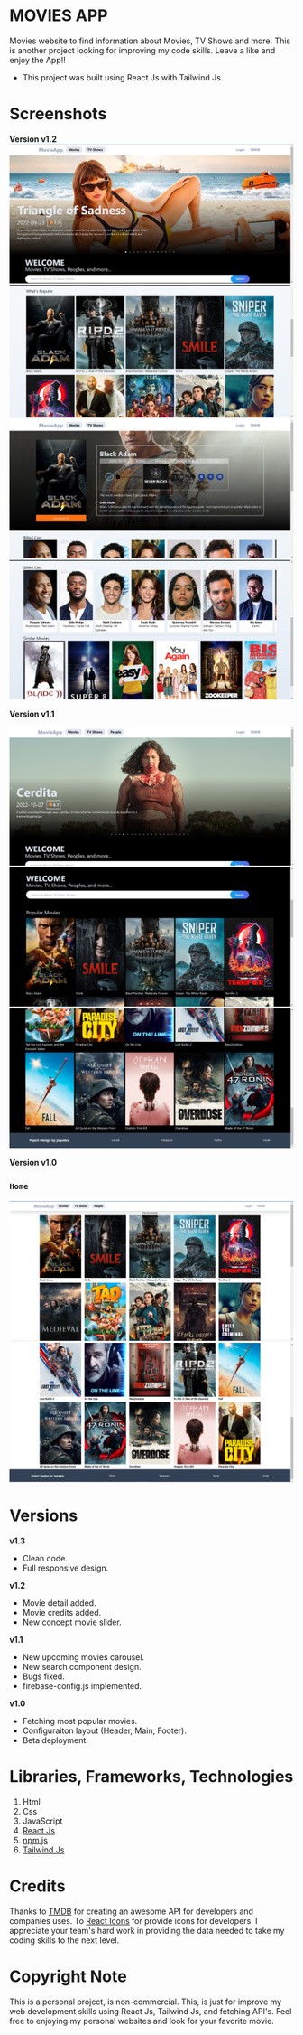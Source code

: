 # MOVIES APP

Movies website to find information about Movies, TV Shows and more. This is another project looking for improving my code skills. Leave a like and enjoy the App!!

* This project was built using React Js with Tailwind Js.

# Screenshots

**Version v1.2**
<img src="src/assets/imagesApp/v1.2_one.PNG" alt="home & header" />
<img src="src/assets/imagesApp/v1.2_second.PNG" alt="home section" />
<img src="src/assets/imagesApp/v1.2_movie_detail.PNG" alt="movie detail" />
<img src="src/assets/imagesApp/v1.2_movie_detail_section.PNG" alt="movie detail" />

**Version v1.1**

<img src="src/assets/imagesApp/v1.1_one.PNG" alt="home & header" />
<img src="src/assets/imagesApp/v1.1_second.PNG" alt="section" />
<img src="src/assets/imagesApp/v1.1_three.PNG" alt="footer" />

**Version v1.0**
### `Home`
<img src="src/assets/imagesApp/v1.0_home.PNG" alt="home & header" />
<img src="src/assets/imagesApp/v1.0_footer.PNG" alt="footer" />


# Versions

**v1.3**
* Clean code.
* Full responsive design.

**v1.2**
* Movie detail added.
* Movie credits added.
* New concept movie slider.

**v1.1**
* New upcoming movies carousel.
* New search component design.
* Bugs fixed.
* firebase-config.js implemented.

**v1.0**
* Fetching most popular movies.
* Configuraiton layout (Header, Main, Footer).
* Beta deployment.

# Libraries, Frameworks, Technologies

1. Html
2. Css
3. JavaScript
4. [React Js](https://es.reactjs.org/)
5. [npm js](https://www.npmjs.com/)
6. [Tailwind Js](https://tailwindcss.com/)


# Credits 
Thanks to [TMDB](https://www.themoviedb.org/) for creating an awesome API for developers and companies uses. To [React Icons](https://react-icons.github.io/react-icons/search?q=search) for provide icons for developers. I appreciate your team's hard work in providing the data needed to take my coding skills to the next level.

# Copyright Note
This is a personal project, is non-commercial. This, is just for improve my web development skills using React Js, Tailwind Js, and fetching API's. Feel free to enjoying my personal websites and look for your favorite movie.